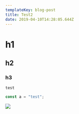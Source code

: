 ```yaml
---
templateKey: blog-post
title: Test2
date: 2019-04-10T14:28:05.644Z
---
```

# h1

## h2

### h3

```
test
```

```javascript
const a = "test";
```

![](/img/blog-index.jpg)
